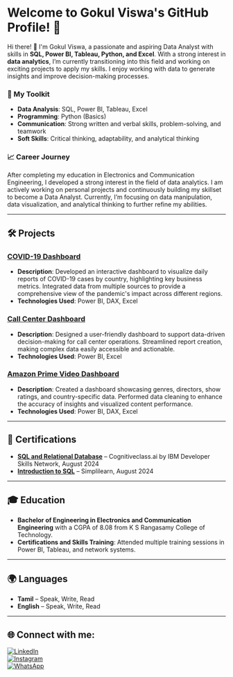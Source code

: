 # Welcome to Gokul Viswa's GitHub Profile! 👋

Hi there! 👋 I'm Gokul Viswa, a passionate and aspiring Data Analyst with skills in **SQL, Power BI, Tableau, Python, and Excel**. With a strong interest in **data analytics**, I’m currently transitioning into this field and working on exciting projects to apply my skills. I enjoy working with data to generate insights and improve decision-making processes.

### 🔧 My Toolkit
- **Data Analysis**: SQL, Power BI, Tableau, Excel
- **Programming**: Python (Basics)
- **Communication**: Strong written and verbal skills, problem-solving, and teamwork
- **Soft Skills**: Critical thinking, adaptability, and analytical thinking

### 📈 Career Journey
After completing my education in Electronics and Communication Engineering, I developed a strong interest in the field of data analytics. I am actively working on personal projects and continuously building my skillset to become a Data Analyst. Currently, I’m focusing on data manipulation, data visualization, and analytical thinking to further refine my abilities.

---

## 🛠 Projects

### [COVID-19 Dashboard](https://github.com/gokulviswa/covid19-dashboard)
- **Description**: Developed an interactive dashboard to visualize daily reports of COVID-19 cases by country, highlighting key business metrics. Integrated data from multiple sources to provide a comprehensive view of the pandemic's impact across different regions.
- **Technologies Used**: Power BI, DAX, Excel

### [Call Center Dashboard](https://github.com/gokulviswa/call-center-dashboard)
- **Description**: Designed a user-friendly dashboard to support data-driven decision-making for call center operations. Streamlined report creation, making complex data easily accessible and actionable.
- **Technologies Used**: Power BI, Excel

### [Amazon Prime Video Dashboard](https://github.com/gokulviswa/amazon-prime-video-dashboard)
- **Description**: Created a dashboard showcasing genres, directors, show ratings, and country-specific data. Performed data cleaning to enhance the accuracy of insights and visualized content performance.
- **Technologies Used**: Power BI, DAX, Excel

---

## 📜 Certifications
- **[SQL and Relational Database](https://courses.cognitiveclass.ai/certificates/b1ede65d4b78470484662332ba87cfbe)** – Cognitiveclass.ai by IBM Developer Skills Network, August 2024
- **[Introduction to SQL](https://simpli-web.app.link/e/cnvnlK8eCMb)** – Simplilearn, August 2024

---

## 🎓 Education
- **Bachelor of Engineering in Electronics and Communication Engineering** with a CGPA of 8.08 from K S Rangasamy College of Technology.
- **Certifications and Skills Training**: Attended multiple training sessions in Power BI, Tableau, and network systems.

---

## 🌍 Languages
- **Tamil** – Speak, Write, Read
- **English** – Speak, Write, Read

---

## 🌐 Connect with me:

[![LinkedIn](https://img.shields.io/badge/LinkedIn-%230077B5.svg?style=for-the-badge&logo=linkedin&logoColor=white)](https://www.linkedin.com/in/gokul-viswa)  
[![Instagram](https://img.shields.io/badge/Instagram-E4405F.svg?style=for-the-badge&logo=Instagram&logoColor=white)](https://www.instagram.com/gokul_viswa?igsh=aTZ6d3Fkam82eHBy&utm_source=qr)  
[![WhatsApp](https://img.shields.io/badge/WhatsApp-25D366?style=for-the-badge&logo=whatsapp&logoColor=white)](https://wa.me/your-whatsapp-number)

